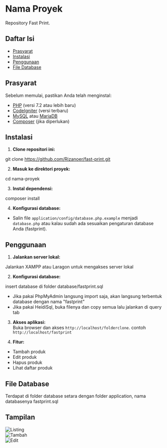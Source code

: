 # Nama Proyek  
  
Repository Fast Print.  
  
## Daftar Isi  
  
- [Prasyarat](#prasyarat)  
- [Instalasi](#instalasi)  
- [Penggunaan](#penggunaan) 
- [File Database](#file-database) 
  
## Prasyarat  
  
Sebelum memulai, pastikan Anda telah menginstal:  
  
- [PHP](https://www.php.net/downloads) (versi 7.2 atau lebih baru)  
- [CodeIgniter](https://codeigniter.com/download) (versi terbaru)  
- [MySQL](https://www.mysql.com/downloads/) atau [MariaDB](https://mariadb.org/download/)  
- [Composer](https://getcomposer.org/download/) (jika diperlukan)  
  
## Instalasi  
  
1. **Clone repositori ini:**  
  
  git clone https://github.com/Rizanoer/fast-print.git

2. **Masuk ke direktori proyek:**  

  cd nama-proyek

3. **Instal dependensi:**

  composer install

4. **Konfigurasi database:**  

  - Salin file `application/config/database.php.example` menjadi `database.php` atau kalau sudah ada sesuaikan pengaturan database Anda (fastprint).

## Penggunaan  
  
1. **Jalankan server lokal:**  
  
  Jalankan XAMPP atau Laragon untuk mengakses server lokal

2. **Konfigurasi database:** 

  insert database di folder database/fastprint.sql
  - Jika pakai PhpMyAdmin langsung import saja, akan langsung terbentuk database dengan nama "fastprint"
  - Jika pakai HeidiSql, buka filenya dan copy semua lalu jalankan di query tab

3. **Akses aplikasi:**  
  Buka browser dan akses `http://localhost/folderclone`. contoh `http://localhost/fastprint`

4. **Fitur:**  
  - Tambah produk  
  - Edit produk  
  - Hapus produk  
  - Lihat daftar produk 

## File Database

Terdapat di folder database setara dengan folder application, nama databasenya fastprint.sql


## Tampilan

![Listing](public/images/listing.png)  
![Tambah](public/images/tambah.png)  
![Edit](public/images/edit.png)  


